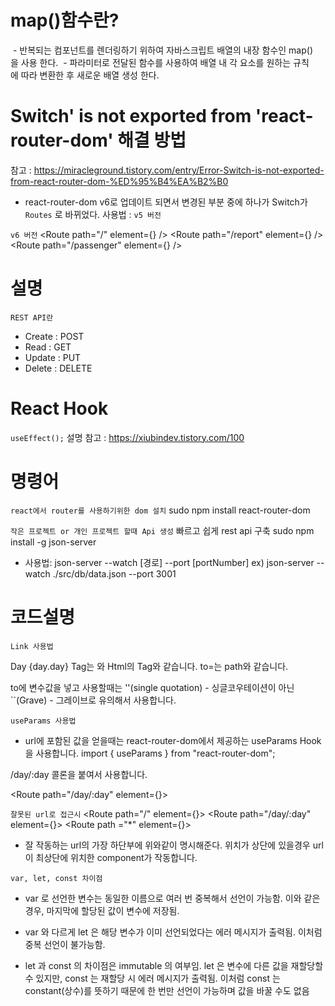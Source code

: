 # map()함수란?
 - 반복되는 컴포넌트를 렌더링하기 위하여 자바스크립트 배열의 내장 함수인 map()을 사용 한다.  - 파라미터로 전달된 함수를 사용하여 배열 내 각 요소를 원하는 규칙에 따라 변환한 후 새로운 배열 생성 한다.


# Switch' is not exported from 'react-router-dom'  해결 방법
참고 : https://miracleground.tistory.com/entry/Error-Switch-is-not-exported-from-react-router-dom-%ED%95%B4%EA%B2%B0
- react-router-dom v6로 업데이트 되면서 변경된 부분 중에 하나가 Switch가 `Routes` 로 바뀌었다.
사용법 :
`v5 버전`
<Switch>
    <Route exact path="/" component={Home} />
    <Route path="/report" component={Report} />
    <Route path="/passenger" component={Passenger} />
</Switch>

`v6 버전`
<Routes>
    <Route path="/" element={<Home />} />
    <Route path="/report" element={<Report />} />
    <Route path="/passenger" element={<Passenger />} />
</Routes>

# 설명
`REST API란`
- Create : POST
- Read : GET
- Update : PUT
- Delete : DELETE

# React Hook 
`useEffect();`
설명 참고 : https://xiubindev.tistory.com/100

# 명령어
`react에서 router를 사용하기위한 dom 설치`
sudo npm install react-router-dom

`작은 프로젝트 or 개인 프로젝트 할때 Api 생성`
빠르고 쉽게 rest api 구축
sudo npm install -g json-server
- 사용법: 
json-server --watch [경로] --port [portNumber]
ex) json-server --watch ./src/db/data.json --port 3001

# 코드설명
`Link 사용법`
<Link to ={`/day/${day.day}`}>Day {day.day}</Link>

<Link> Tag는 와 Html의 <a> Tag와 같습니다.
to=는 path와 같습니다.

to에 변수값을 넣고 사용할때는 ''(single quotation) - 싱글코우테이션이 아닌 ``(Grave) - 그레이브로 유의해서 사용합니다.

`useParams 사용법`
- url에 포함된 값을 얻을때는 react-router-dom에서 제공하는 useParams Hook을 사용합니다.
import { useParams } from "react-router-dom";

/day/:day 콜론을 붙여서 사용합니다.

<Route path="/day/:day" element={<Day/>}></Route>

`잘못된 url로 접근시`
<Route path="/" element={<DayList/>}></Route>
<Route path="/day/:day" element={<Day/>}></Route>
<Route path ="*" element={<EmptyPage/>}></Route>
- 잘 작동하는 url의 가장 하단부에 위와같이 명시해준다.
위치가 상단에 있을경우 url이 최상단에 위치한 component가 작동합니다.

`var, let, const 차이점`
- var 로 선언한 변수는 동일한 이름으로 여러 번 중복해서 선언이 가능함. 이와 같은 경우, 마지막에 할당된 값이 변수에 저장됨. 

- var 와 다르게 let 은 해당 변수가 이미 선언되었다는 에러 메시지가 출력됨. 이처럼 중복 선언이 불가능함.

- let 과 const 의 차이점은 immutable 의 여부임. let 은 변수에 다른 값을 재할당할 수 있지만, const 는 재할당 시 에러 메시지가 출력됨. 이처럼 const 는 constant(상수)를 뜻하기 때문에 한 번만 선언이 가능하며 값을 바꿀 수도 없음 
